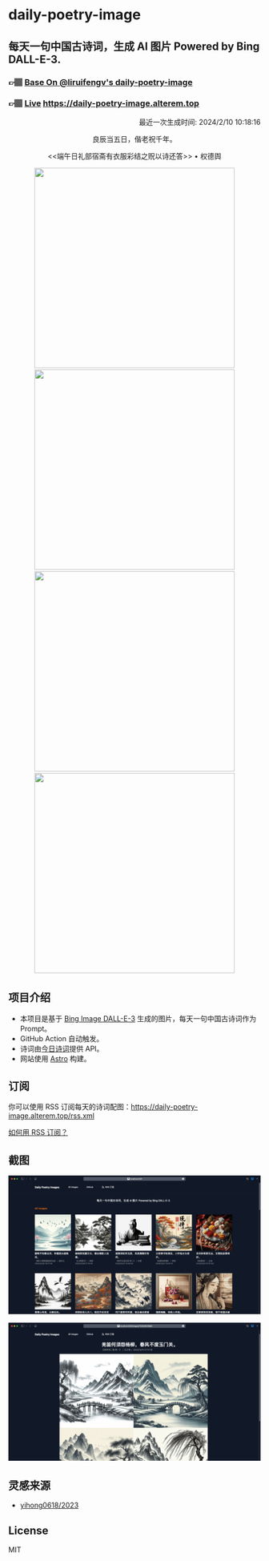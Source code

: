 
# daily-poetry-image

## 每天一句中国古诗词，生成 AI 图片 Powered by Bing DALL-E-3.

### 👉🏽 [Base On @liruifengv's daily-poetry-image](https://github.com/liruifengv/daily-poetry-image)

### 👉🏽 [Live](https://daily-poetry-image.alterem.top/) https://daily-poetry-image.alterem.top

<p align="right">
  最近一次生成时间: 2024/2/10 10:18:16
</p>
<p align="center">
良辰当五日，偕老祝千年。
</p>
<p align="center">
<<端午日礼部宿斋有衣服彩结之贶以诗还答>> • 权德舆
</p>
<p align="center">
<img src="https://tse4.mm.bing.net/th/id/OIG4.M4lXYmvx2XVTSZllsaQy" height="400" width="400" />
<img src="https://tse1.mm.bing.net/th/id/OIG4.YqnpMurJu4HM06dp.1k_" height="400" width="400" />
<img src="https://tse1.mm.bing.net/th/id/OIG4.zJ01Op_HPIlstWFAx5BC" height="400" width="400" />
<img src="https://tse3.mm.bing.net/th/id/OIG4.vCatNN9KdsAoA94F2gOL" height="400" width="400" />
</p>

## 项目介绍

-   本项目是基于 [Bing Image DALL-E-3](https://www.bing.com/images/create) 生成的图片，每天一句中国古诗词作为 Prompt。
-   GitHub Action 自动触发。
-   诗词由[今日诗词](https://www.jinrishici.com/)提供 API。
-   网站使用 [Astro](https://astro.build) 构建。

## 订阅

你可以使用 RSS 订阅每天的诗词配图：https://daily-poetry-image.alterem.top/rss.xml

[如何用 RSS 订阅？](https://zhuanlan.zhihu.com/p/55026716)

## 截图

![图片列表](./screenshots/Snipaste_2023-12-28_21-00-26.png)

![图片详情](./screenshots/Snipaste_2023-12-28_21-00-53.png)

## 灵感来源

-   [yihong0618/2023](https://github.com/yihong0618/2023)

## License

MIT
